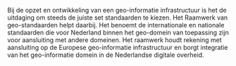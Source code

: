 Bij de opzet en ontwikkeling van een geo-informatie infrastructuur is het de uitdaging om steeds de juiste set standaarden te kiezen. Het Raamwerk van geo-standaarden helpt daarbij. Het benoemt de internationale en nationale standaarden die voor Nederland binnen het geo-domein van toepassing zijn voor aansluiting met andere domeinen. Het raamwerk houdt rekening met aansluiting op de Europese geo-informatie infrastructuur en borgt integratie van het geo-informatie domein in de Nederlandse digitale overheid. 